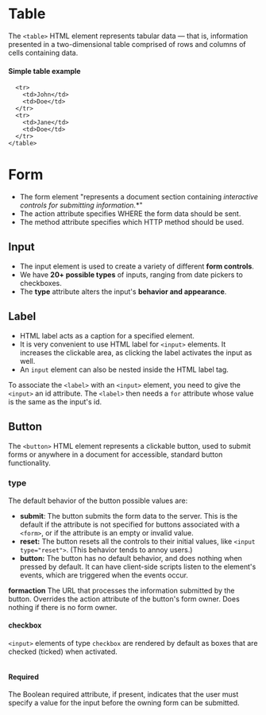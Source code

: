 # Table

The `<table>` HTML element represents tabular data — that is, information presented in a two-dimensional table comprised of rows and columns of cells containing data.

#### Simple table example
```<table>
  <tr>
    <td>John</td>
    <td>Doe</td>
  </tr>
  <tr>
    <td>Jane</td>
    <td>Doe</td>
  </tr>
</table>
```

# Form

* The form element "represents a document section containing **interactive controls for submitting information*.**"
* The action attribute specifies WHERE the form data should be sent.
* The method attribute specifies which HTTP method should be used.

## Input

* The input element is used to create a variety of different **form controls**.
* We have **20+ possible types** of inputs, ranging from date pickers to checkboxes.
* The **type** attribute alters the input's **behavior and appearance**.

## Label

* HTML label acts as a caption for a specified element.
* It is very convenient to use HTML label for `<input>` elements. It increases the clickable area, as clicking the label activates the input as well.
* An `input` element can also be nested inside the HTML label tag.

To associate the `<label>` with an `<input>` element, you need to give the `<input>` an id attribute. The `<label>` then needs a `for` attribute whose value is the same as the input's id.

## Button

The `<button>` HTML element represents a clickable button, used to submit forms or anywhere in a document for accessible, standard button functionality.

### type
The default behavior of the button possible values are:

* **submit**: The button submits the form data to the server. This is the default if the attribute is not specified for buttons associated with a `<form>`, or if the attribute is an empty or invalid value.
* **reset:** The button resets all the controls to their initial values, like `<input type="reset">`. (This behavior tends to annoy users.)
* **button:** The button has no default behavior, and does nothing when pressed by default. It can have client-side scripts listen to the element's events, which are triggered when the events occur.

**formaction**
The URL that processes the information submitted by the button. Overrides the action attribute of the button's form owner. Does nothing if there is no form owner.

#### checkbox
`<input>` elements of type `checkbox` are rendered by default as boxes that are checked (ticked) when activated.

```Note: Radio buttons are similar to checkboxes, but with an important distinction — radio buttons are grouped into a set in which only one radio button can be selected at a time, whereas checkboxes allow you to turn single values on and off. 
```

#### Required
The Boolean required attribute, if present, indicates that the user must specify a value for the input before the owning form can be submitted.
